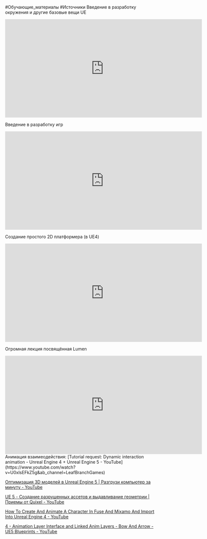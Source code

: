 #Обучающие_материалы #Источники
Введение в разработку окружения и другие базовые вещи UE
<iframe width=640 height=320 src="https://www.youtube.com/embed/k-zMkzmduqI" title="Unreal Engine 5 Beginner Tutorial - UE5 Starter Course 2022" frameborder="0" allow="accelerometer; autoplay; clipboard-write; encrypted-media; gyroscope; picture-in-picture" allowfullscreen></iframe>

Введение в разработку игр
<iframe width=640 height=320 src="https://www.youtube.com/embed/ITCWa3oLNAQ" title="How to Create a Game in Unreal Engine 5 - UE5 Beginner Tutorial" frameborder="0" allow="accelerometer; autoplay; clipboard-write; encrypted-media; gyroscope; picture-in-picture" allowfullscreen></iframe>

Создание простого 2D платформера (в UE4)
<iframe width=640 height=320 src="https://www.youtube.com/embed/ltdybFxS59I" title="Платформер на Unreal Engine 4 - Часть 1" frameborder="0" allow="accelerometer; autoplay; clipboard-write; encrypted-media; gyroscope; picture-in-picture" allowfullscreen></iframe>

Огромная лекция посвящённая Lumen
<iframe width=640 height=320  src="https://www.youtube.com/embed/QdV_e-U7_pQ" title="Lumen | Inside Unreal" frameborder="0" allow="accelerometer; autoplay; clipboard-write; encrypted-media; gyroscope; picture-in-picture" allowfullscreen></iframe>
Анимация взаимеодействия:
[Tutorial request: Dynamic interaction animation - Unreal Engine 4 + Unreal Engine 5 - YouTube](https://www.youtube.com/watch?v=U0xlsEFkZ5g&ab_channel=LeafBranchGames)

[Оптимизация 3D моделей в Unreal Engine 5 | Разгрузи компьютер за минуту - YouTube](https://www.youtube.com/watch?v=2KJOvqbc0RI&ab_channel=MULTITOOL)

[UE 5 - Создание разрушенных ассетов и выдавливание геометрии | Приемы от Quixel - YouTube](https://www.youtube.com/watch?v=3UdMenlyPCk&ab_channel=DenisKozhar)

[How To Create And Animate A Character In Fuse And Mixamo And Import Into Unreal Engine 4 - YouTube](https://www.youtube.com/watch?v=Ht0ekszftsA&ab_channel=MattAspland)

[4 - Animation Layer Interface and Linked Anim Layers - Bow And Arrow - UE5 Blueprints - YouTube](https://www.youtube.com/watch?v=WAkiE6rQutU&ab_channel=DruidMechanics)